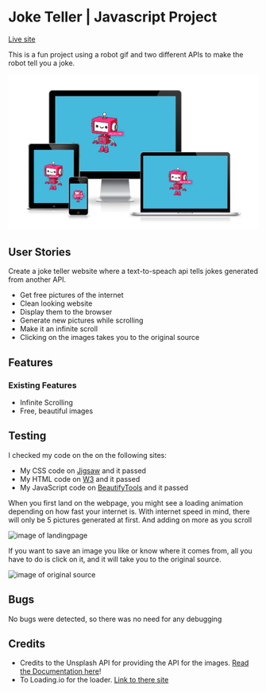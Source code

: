 # Joke Teller | Javascript Project
[Live site](https://fullstacksammy.github.io/joke-teller/)

This is a fun project using a robot gif and two different APIs to make the robot tell you a joke.

![Image of responsiveness](/assests/images/response.jpg)

## User Stories

Create a joke teller website where a text-to-speach api tells jokes generated from another API.
- Get free pictures of the internet
- Clean looking website
- Display them to the browser
- Generate new pictures while scrolling
- Make it an infinite scroll
- Clicking on the images takes you to the original source


## Features

### Existing Features
- Infinite Scrolling
- Free, beautiful images

## Testing
I checked my code on the on the following sites:
- My CSS code on [Jigsaw](https://jigsaw.w3.org/css-validator/#validate_by_input) and it passed
- My HTML code on [W3](https://validator.w3.org/) and it passed
- My JavaScript code on [BeautifyTools](https://beautifytools.com/javascript-validator.php) and it passed

When you first land on the webpage, you might see a loading animation depending on how fast your internet is.
With internet speed in mind, there will only be 5 pictures generated at first. And adding on more as you scroll

![image of landingpage](/assets/images/home.jpg)

If you want to save an image you like or know where it comes from, all you have to do is click on it, and it will take you to the original source.

![image of original source](/assets/images/og.jpg)

## Bugs
No bugs were detected, so there was no need for any debugging

## Credits
- Credits to the Unsplash API for providing the API for the images. [Read the Documentation here](https://unsplash.com/documentation)!
- To Loading.io for the loader. [Link to there site](https://loading.io/)